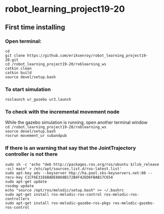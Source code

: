 # robot_learning_project19-20

## First time installing
### Open terminal:<br/>
  `cd`<br/>
  `git clone https://github.com/eriksenroy/robot_learning_project19-20.git`<br/>
  `cd /robot_learning_project19-20/roblearning_ws`<br/>
  `catkin clean`<br/>
  `catkin build`<br/>
  `source devel/setup.bash`<br/>
  
  
### To start simulation
  `roslaunch ur_gazebo ur3.launch`<br/>
  
### To check with the incremental movement node<br/>
  While the gazebo simulation is running, open another terminal window<br/>
  `cd /robot_learning_project19-20/roblearning_ws`<br/>
  `source devel/setup.bash`<br/>
  `rosrun movement_ur subandpub`<br/>
  
  


### If there is an warning that say that the JointTrajectory controller is not there<br/>
  `sudo sh -c 'echo "deb http://packages.ros.org/ros/ubuntu $(lsb_release -sc) main" > /etc/apt/sources.list.d/ros-latest.list'`<br/>
  `sudo apt-key adv --keyserver hkp://ha.pool.sks-keyservers.net:80 --recv-key C1CF6E31E6BADE8868B172B4F42ED6FBAB17C654`<br/>
  `sudo apt-get update`<br/>
  `rosdep update`<br/>
  `echo "source /opt/ros/melodic/setup.bash" >> ~/.bashrc`<br/>
  `sudo apt-get install ros-melodic-ros-control ros-melodic-ros-controllers`<br/>
  `sudo apt-get install ros-melodic-gazebo-ros-pkgs ros-melodic-gazebo-ros-control`<br/>



